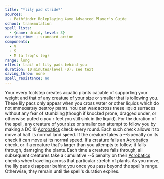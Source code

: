 ```yaml
---
title: "*lily pad stride*"
sources:
  - Pathfinder Roleplaying Game Advanced Player's Guide
school: transmutation
spell_lists:
  - {name: druid, level: 3}
casting_time: 1 standard action
components:
  - V
  - S
  - M (a frog's leg)
range: long
effect: trail of lily pads behind you
duration: 10 minutes/level (D); see text
saving_throw: none
spell_resistance: no
---
```


Your every footstep creates aquatic plants capable of supporting your weight and that of any creature of your size or smaller that is following you. These lily pads only appear when you cross water or other liquids which do not immediately destroy plants. You can walk across these liquid surfaces without any fear of stumbling (though if knocked prone, dragged under, or otherwise pulled o you r feet you still sink in the liquid). For the duration of the spell, any creature of your size or smaller can attempt to follow you by making a DC 10 [Acrobatics](/skills/acrobatics/) check every round. Each such check allows it to move at half its normal land speed. If the creature takes a --5 penalty on its check it can move at its normal speed. If a creature fails an [Acrobatics](/skills/acrobatics/) check, or if a creature that's larger than you attempts to follow, it falls through, damaging the plants. Each time a creature falls through, all subsequent creatures take a cumulative --5 penalty on their [Acrobatics](/skills/acrobatics/) checks when traveling across that particular stretch of plants. As you move, the lily pads disappear behind you once you pass beyond the spell's range. Otherwise, they remain until the spell's duration expires.

